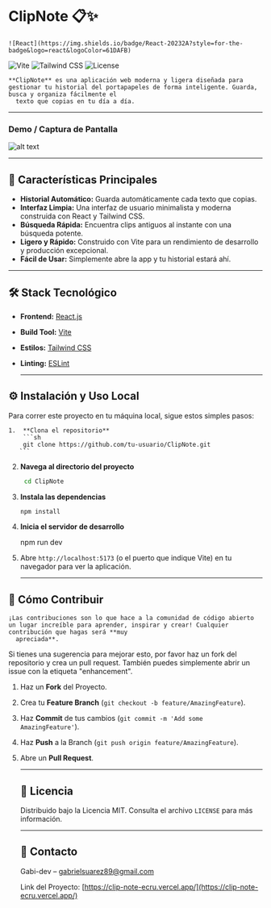 # ClipNote 📋✨

    ![React](https://img.shields.io/badge/React-20232A?style=for-the-badge&logo=react&logoColor=61DAFB)

![Vite](https://img.shields.io/badge/Vite-B73BFE?style=for-the-badge&logo=vite&logoColor=FFD62E)
![Tailwind CSS](https://img.shields.io/badge/Tailwind_CSS-38B2AC?style=for-the-badge&logo=tailwind-css&logoColor=white)
![License](https://img.shields.io/badge/License-MIT-blue.svg?style=for-the-badge)

    **ClipNote** es una aplicación web moderna y ligera diseñada para gestionar tu historial del portapapeles de forma inteligente. Guarda, busca y organiza fácilmente el
      texto que copias en tu día a día.

---

### Demo / Captura de Pantalla

![alt text](image.png)

---

## 🚀 Características Principales

- **Historial Automático:** Guarda automáticamente cada texto que copias.
- **Interfaz Limpia:** Una interfaz de usuario minimalista y moderna construida con React y Tailwind CSS.
- **Búsqueda Rápida:** Encuentra clips antiguos al instante con una búsqueda potente.
- **Ligero y Rápido:** Construido con Vite para un rendimiento de desarrollo y producción excepcional.
- **Fácil de Usar:** Simplemente abre la app y tu historial estará ahí.

---

## 🛠️ Stack Tecnológico

- **Frontend:** [React.js](https://reactjs.org/)
- **Build Tool:** [Vite](https://vitejs.dev/)
- **Estilos:** [Tailwind CSS](https://tailwindcss.com/)
- **Linting:** [ESLint](https://eslint.org/)

  ***

## ⚙️ Instalación y Uso Local

Para correr este proyecto en tu máquina local, sigue estos simples pasos:

    1.  **Clona el repositorio**
        ```sh
        git clone https://github.com/tu-usuario/ClipNote.git
       ```

2.  **Navega al directorio del proyecto**

    ```sh
     cd ClipNote
    ```

3.  **Instala las dependencias**

    ```sh
    npm install

    ```

4.  **Inicia el servidor de desarrollo**

    npm run dev

5.  Abre `http://localhost:5173` (o el puerto que indique Vite) en tu navegador para ver la aplicación.

    ***

## 🤝 Cómo Contribuir

    ¡Las contribuciones son lo que hace a la comunidad de código abierto un lugar increíble para aprender, inspirar y crear! Cualquier contribución que hagas será **muy
      apreciada**.

Si tienes una sugerencia para mejorar esto, por favor haz un fork del repositorio y crea un pull request. También puedes simplemente abrir un issue con la etiqueta
"enhancement".

1.  Haz un **Fork** del Proyecto.
2.  Crea tu **Feature Branch** (`git checkout -b feature/AmazingFeature`).
3.  Haz **Commit** de tus cambios (`git commit -m 'Add some AmazingFeature'`).
4.  Haz **Push** a la Branch (`git push origin feature/AmazingFeature`).
5.  Abre un **Pull Request**.

    ***


    ## 📄 Licencia

    Distribuido bajo la Licencia MIT. Consulta el archivo `LICENSE` para más información.

    ---

    ## 📧 Contacto

    Gabi-dev – gabrielsuarez89@gmail.com

    Link del Proyecto: [https://clip-note-ecru.vercel.app/](https://clip-note-ecru.vercel.app/)
